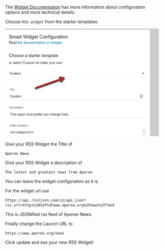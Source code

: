 The
[Widget Documentation](http://uw-madison-doit.github.io/uw-frame/widgets.html)
has more information about configuration options and more technical details.

Choose `RSS widget` from the starter templates.

![Image of the template dropdown](img/selectorDropDown.png)

Give your RSS Widget the Title of
```
Apereo News
```

Give your RSS Widget a description of
```
The latest and greatest news from Apereo
```

You can leave the widget configuration as it is.

For the widget url use
```
https://api.rss2json.com/v1/api.json?rss_url=https%3A%2F%2Fwww.apereo.org%2Fnews%2Ffeed
```
This is JSONified rss feed of Apereo News.

Finally change the Launch URL to
```
https://www.apereo.org/news
```

Click update and see your new RSS Widget!
